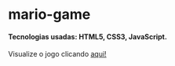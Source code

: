 # mario-game
</hr>

#### Tecnologias usadas: HTML5, CSS3, JavaScript.

Visualize o jogo clicando [aqui!](https://mario-jump-e091dd.netlify.app)
